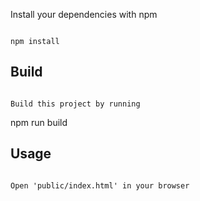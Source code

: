 Install your dependencies with npm

```

npm install 

```

## Build 

```

Build this project by running 

```

npm run build


## Usage

```

Open 'public/index.html' in your browser
